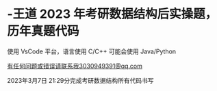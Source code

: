 # -王道 2023 年考研数据结构后实操题，历年真题代码

使用 VsCode 平台，语言使用 C/C++ 可能会使用 Java/Python

有任何问题或错误请联系我3030949391@qq.com


2023年3月7日 21:29分完成考研数据结构所有代码书写